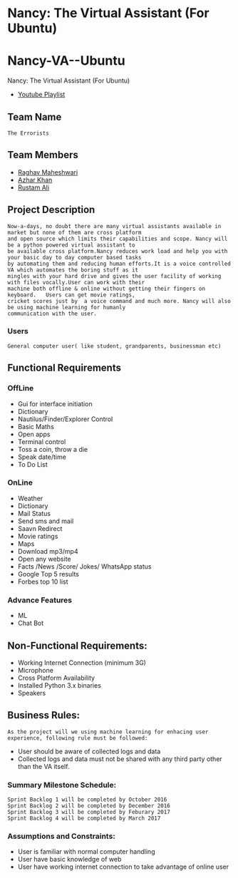 Nancy: The Virtual Assistant (For Ubuntu)
=
# Nancy-VA--Ubuntu
Nancy: The Virtual Assistant (For Ubuntu)
* [Youtube Playlist](https://www.youtube.com/watch?v=a3FKjVu_iCg&list=PLgye9ZR9-GhhKttmlMajOvYIXtHs-__Xq)

## Team Name
```
The Errorists
```
## Team Members
* [Raghav Maheshwari](https://github.com/imnobody0396)
* [Azhar Khan](https://github.com/azharhappy)
* [Rustam Ali](https://github.com/Rustamjadara)

## Project Description
```
Now-a-days, no doubt there are many virtual assistants available in market but none of them are cross platform
and open source which limits their capabilities and scope. Nancy will be a python powered virtual assistant to
be available cross platform.Nancy reduces work load and help you with your basic day to day computer based tasks
by automating them and reducing human efforts.It is a voice controlled VA which automates the boring stuff as it
mingles with your hard drive and gives the user facility of working with files vocally.User can work with their
machine both offline & online without getting their fingers on keyboard.   Users can get movie ratings,
cricket scores just by  a voice command and much more. Nancy will also be using machine learning for humanly
communication with the user.
```
### Users
```
General computer user( like student, grandparents, businessman etc)
```
## Functional Requirements
### OffLine
* Gui for interface initiation
* Dictionary
* Nautilus/Finder/Explorer Control
* Basic Maths
* Open apps
* Terminal control
* Toss a coin, throw a die
* Speak date/time
* To Do List

### OnLine
* Weather
* Dictionary
* Mail Status
* Send sms and mail
* Saavn Redirect
* Movie ratings
* Maps
* Download mp3/mp4
* Open any website
* Facts /News /Score/ Jokes/ WhatsApp status
* Google Top 5 results
* Forbes top 10 list

### Advance Features
* ML
* Chat Bot

## Non-Functional Requirements:
* Working Internet Connection (minimum 3G)
* Microphone
* Cross Platform Availability
* Installed Python 3.x binaries
* Speakers

## Business Rules:
```
As the project will we using machine learning for enhacing user experience, following rule must be followed:
```
* User should be aware of collected logs and data
* Collected logs and data must not be shared with any third party other than the VA itself.

### Summary Milestone Schedule:
```
Sprint Backlog 1 will be completed by October 2016
Sprint Backlog 2 will be completed by December 2016
Sprint Backlog 3 will be completed by Feburary 2017
Sprint Backlog 4 will be completed by March 2017
```

### Assumptions and Constraints:
* User is familiar with normal computer handling
* User have basic knowledge of web
* User have working internet connection to take advantage of online user
